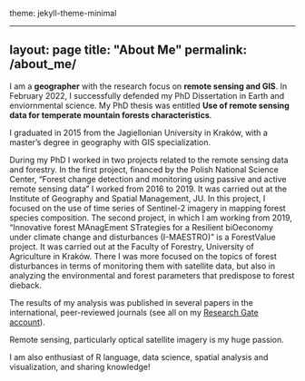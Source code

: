 theme: jekyll-theme-minimal

---
layout: page
title: "About Me"
permalink: /about_me/
---


I am a **geographer** with the research focus on **remote sensing and GIS**. In February 2022, I successfully defended my PhD Dissertation in Earth and enviornmental science. My PhD thesis was entitled  **Use of remote sensing data for temperate mountain forests characteristics**.

I graduated in 2015 from the Jagiellonian University in Kraków, with a master’s degree in geography with GIS specialization. 

During my PhD I worked in two projects related to the remote sensing data and forestry. In the first project, financed by the Polish National Science Center, “Forest change detection and monitoring using passive and active remote sensing data” I worked from 2016 to 2019. It was carried out at the Institute of Geography and Spatial Management, JU. In this project, I focused on the use of time series of Sentinel-2 imagery in mapping forest species composition. The second project, in which I am working from 2019, “Innovative forest MAnagEment STrategies for a Resilient biOeconomy under climate change and disturbances (I-MAESTRO)”  is a ForestValue project. It was carried out at the Faculty of Forestry, University of Agriculture in Kraków. There I was more focused on the topics of forest disturbances in terms of monitoring them with satellite data, but also in analyzing the environmental and forest parameters that predispose to forest dieback. 

The results of my analysis was published in several papers in the international, peer-reviewed journals (see all on my [Research Gate account](https://www.researchgate.net/profile/Ewa-Grabska)).

Remote sensing, particularly optical satellite imagery is my huge passion. 

I am also enthusiast of R language, data science, spatial analysis and visualization, and sharing knowledge! 
